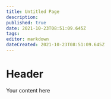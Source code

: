 ```yaml
---
title: Untitled Page
description: 
published: true
date: 2021-10-23T08:51:09.645Z
tags: 
editor: markdown
dateCreated: 2021-10-23T08:51:09.645Z
---
```


# Header
Your content here